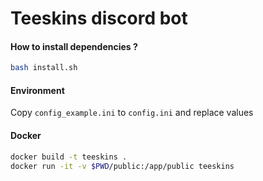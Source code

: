# Teeskins discord bot

#### How to install dependencies ?

```bash
bash install.sh
```

#### Environment

Copy `config_example.ini` to `config.ini` and replace values 

#### Docker

```bash
docker build -t teeskins .
docker run -it -v $PWD/public:/app/public teeskins
```